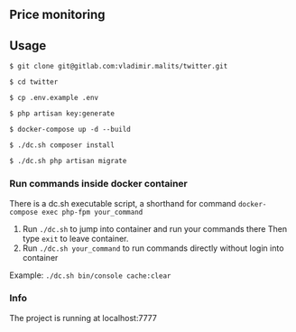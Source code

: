## Price monitoring

## Usage

`$ git clone git@gitlab.com:vladimir.malits/twitter.git`

`$ cd twitter`

`$ cp .env.example .env`

`$ php artisan key:generate`

`$ docker-compose up -d --build`

`$ ./dc.sh composer install`

`$ ./dc.sh php artisan migrate`


### Run commands inside docker container
There is a dc.sh executable script, a shorthand for command `docker-compose exec php-fpm your_command`
1. Run `./dc.sh` to jump into container and run your commands there
Then type `exit` to leave container.
2. Run `./dc.sh your_command` to run commands directly without login into container

Example: `./dc.sh bin/console cache:clear`

### Info

The project is running at localhost:7777
